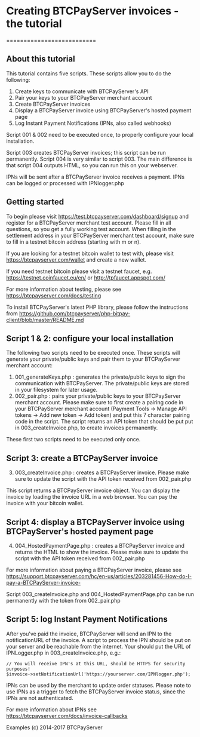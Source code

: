 # Creating BTCPayServer invoices - the tutorial
==========================

## About this tutorial
This tutorial contains five scripts. These scripts allow you to do the following:
1) Create keys to communicate with BTCPayServer's API
2) Pair your keys to your BTCPayServer merchant account
3) Create BTCPayServer invoices
4) Display a BTCPayServer invoice using BTCPayServer's hosted payment page
5) Log Instant Payment Notifications (IPNs, also called webhooks)

Script 001 & 002 need to be executed once, to properly configure your local installation.

Script 003 creates BTCPayServer invoices; this script can be run permanently.
Script 004 is very similar to script 003. The main difference is that script 004 outputs HTML, so you can run this on your webserver.

IPNs will be sent after a BTCPayServer invoice receives a payment. IPNs can be logged or processed with IPNlogger.php

## Getting started
To begin please visit https://test.btcpayserver.com/dashboard/signup and register for a BTCPayServer merchant test account. Please fill in all questions, so you get a fully working test account. When filling in the settlement address in your BTCPayServer merchant test account, make sure to fill in a testnet bitcoin address (starting with m or n).

If you are looking for a testnet bitcoin wallet to test with, please visit https://btcpayserver.com/wallet and create a new wallet.

If you need testnet bitcoin please visit a testnet faucet, e.g. https://testnet.coinfaucet.eu/en/ or http://tpfaucet.appspot.com/

For more information about testing, please see https://btcpayserver.com/docs/testing

To install BTCPayServer's latest PHP library, please follow the instructions from https://github.com/btcpayserver/php-bitpay-client/blob/master/README.md

## Script 1 & 2: configure your local installation
The following two scripts need to be executed once. These scripts will generate your private/public keys and pair them to your BTCPayServer merchant account:
1. 001_generateKeys.php : generates the private/public keys to sign the communication with BTCPayServer. The private/public keys are stored in your filesystem for later usage.
2. 002_pair.php : pairs your private/public keys to your BTCPayServer merchant account. Please make sure to first create a pairing code in your BTCPayServer merchant account (Payment Tools -> Manage API tokens -> Add new token -> Add token) and put this 7 character pairing code in the script. The script returns an API token that should be put put in 003_createInvoice.php, to create invoices permanently.

These first two scripts need to be executed only once.

## Script 3: create a BTCPayServer invoice
3. 003_createInvoice.php : creates a BTCPayServer invoice. Please make sure to update the script with the API token received from 002_pair.php

This script returns a BTCPayServer invoice object. You can display the invoice by loading the invoice URL in a web browser. You can pay the invoice with your bitcoin wallet.

## Script 4: display a BTCPayServer invoice using BTCPayServer's hosted payment page
4. 004_HostedPaymentPage.php : creates a BTCPayServer invoice and returns the HTML to show the invoice. Please make sure to update the script with the API token received from 002_pair.php

For more information about paying a BTCPayServer invoice, please see https://support.btcpayserver.com/hc/en-us/articles/203281456-How-do-I-pay-a-BTCPayServer-invoice-

Script 003_createInvoice.php and 004_HostedPaymentPage.php can be run permanently with the token from 002_pair.php

## Script 5: log Instant Payment Notifications
After you've paid the invoice, BTCPayServer will send an IPN to the notificationURL of the invoice. A script to process the IPN should be put on your server and be reachable from the internet. Your should put the URL of IPNLogger.php in 003_createInvoice.php, e.g.:
```
// You will receive IPN's at this URL, should be HTTPS for security purposes!
$invoice->setNotificationUrl('https://yourserver.com/IPNlogger.php');
```
IPNs can be used by the merchant to update order statuses. Please note to use IPNs as a trigger to fetch the BTCPayServer invoice status, since the IPNs are not authenticated.

For more information about IPNs see https://btcpayserver.com/docs/invoice-callbacks


Examples (c) 2014-2017 BTCPayServer
